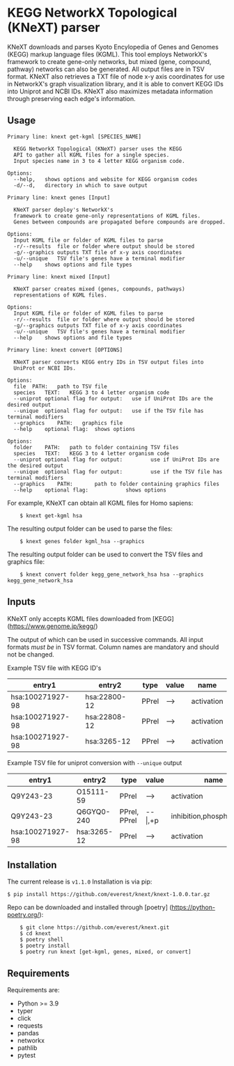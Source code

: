 
KEGG NetworkX Topological (KNeXT) parser
========================================

KNeXT downloads and parses Kyoto Encylopedia of Genes and Genomes 
(KEGG) markup language files (KGML). This tool employs NetworkX's framework
to create gene-only networks, but mixed (gene, compound, pathway) networks
can also be generated. All output files are in TSV format. KNeXT also
retrieves a TXT file of node x-y axis coordinates for use in NetworkX's
graph visualization library, and it is able to convert KEGG IDs 
into Uniprot and NCBI IDs. KNeXT also maximizes metadata information
through preserving each edge's information.

Usage
-----

    Primary line: knext get-kgml [SPECIES_NAME]
      
      KEGG NetworkX Topological (KNeXT) parser uses the KEGG
      API to gather all KGML files for a single species. 
      Input species name in 3 to 4 letter KEGG organism code. 
    
    Options:
      --help,	shows options and website for KEGG organism codes
      -d/--d,	directory in which to save output

    Primary line: knext genes [Input]

      KNeXT parser deploy's NetworkX's
      framework to create gene-only representations of KGML files.
      Genes between compounds are propagated before compounds are dropped.

    Options:
      Input	KGML file or folder of KGML files to parse
      -r/--results	file or folder where output should be stored	
      -g/--graphics	outputs TXT file of x-y axis coordinates
      -u/--unique	TSV file's genes have a terminal modifier
      --help	shows options and file types

    Primary line: knext mixed [Input]

      KNeXT parser creates mixed (genes, compounds, pathways)
      representations of KGML files.

    Options:
      Input	KGML file or folder of KGML files to parse
      -r/--results	file or folder where output should be stored
      -g/--graphics	outputs TXT file of x-y axis coordinates
      -u/--unique	TSV file's genes have a terminal modifier
      --help	shows options and file types

    Primary line: knext convert [OPTIONS]
      
      KNeXT parser converts KEGG entry IDs in TSV output files into
      UniProt or NCBI IDs.
    
    Options:
      file	PATH:	path to TSV file
      species	TEXT:	KEGG 3 to 4 letter organism code
      --uniprot	optional flag for output:	use if UniProt IDs are the desired output
      --unique	optional flag for output:	use if the TSV file has terminal modifiers
      --graphics	PATH:	graphics file
      --help	optional flag:	shows options

    Options:
      folder	PATH:	path to folder containing TSV files         
      species	TEXT:	KEGG 3 to 4 letter organism code
      --uniprot	optional flag for output:         use if UniProt IDs are the desired output
      --unique	optional flag for output:         use if the TSV file has terminal modifiers   
      --graphics	PATH:       path to folder containing graphics files          
      --help	optional flag:            shows options

For example, KNeXT can obtain all KGML files for Homo sapiens:

```console
	$ knext get-kgml hsa
```

The resulting output folder can be used to parse the files:

```console      
	$ knext genes folder kgml_hsa --graphics
```

The resulting output folder can be used to convert the TSV files and graphics file:

```console    
	$ knext convert folder kegg_gene_network_hsa hsa --graphics kegg_gene_network_hsa
```

Inputs
------

KNeXT only accepts KGML files downloaded from [KEGG] (https://www.genome.jp/kegg/)

The output of which can be used in successive commands.
All input formats *must be* in TSV format.
Column names are mandatory and should not be changed.

Example TSV file with KEGG ID's 

| entry1           | entry2       | type  | value | name       |
|------------------|--------------|-------|-------|------------|
| hsa:100271927-98 | hsa:22800-12 | PPrel | -->   | activation |
| hsa:100271927-98 | hsa:22808-12 | PPrel | -->   | activation |
| hsa:100271927-98 | hsa:3265-12  | PPrel | -->   | activation |

Example TSV file for uniprot conversion with `--unique` output 

| entry1           | entry2      | type         | value   | name                       |
|------------------|-------------|--------------|---------|----------------------------|
| Q9Y243-23        | O15111-59   | PPrel        | -->     | activation                 |
| Q9Y243-23        | Q6GYQ0-240  | PPrel, PPrel | --\|,+p | inhibition,phosphorylation |
| hsa:100271927-98 | hsa:3265-12 | PPrel        | -->     | activation                 |

Installation
------------

The current release is `v1.1.0`
Installation is via pip:

```console
$ pip install https://github.com/everest/knext/knext-1.0.0.tar.gz
```

Repo can be downloaded and installed through [poetry] (https://python-poetry.org/):

```console
    $ git clone https://github.com/everest/knext.git
    $ cd knext
    $ poetry shell
    $ poetry install
    $ poetry run knext [get-kgml, genes, mixed, or convert]
```

Requirements
------------

Requirements are:

- Python >= 3.9
- typer
- click
- requests
- pandas
- networkx
- pathlib
- pytest
